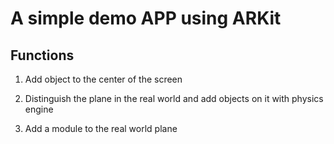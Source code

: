 # A simple demo APP using ARKit

## Functions

1. Add object to the center of the screen

2. Distinguish the plane in the real world and add objects on it with physics engine

3. Add a module to the real world plane